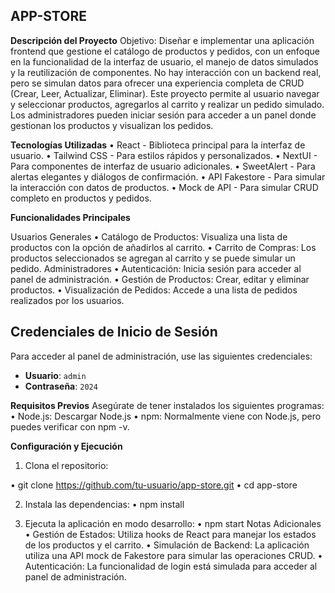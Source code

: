 ## APP-STORE 

**Descripción del Proyecto**
Objetivo: Diseñar e implementar una aplicación frontend que gestione el catálogo de productos y pedidos, con un enfoque en la funcionalidad de la interfaz de usuario, el manejo de datos simulados y la reutilización de componentes. No hay interacción con un backend real, pero se simulan datos para ofrecer una experiencia completa de CRUD (Crear, Leer, Actualizar, Eliminar).
Este proyecto permite al usuario navegar y seleccionar productos, agregarlos al carrito y realizar un pedido simulado. Los administradores pueden iniciar sesión para acceder a un panel donde gestionan los productos y visualizan los pedidos.

**Tecnologías Utilizadas**
•	React - Biblioteca principal para la interfaz de usuario.
•	Tailwind CSS - Para estilos rápidos y personalizados.
•	NextUI - Para componentes de interfaz de usuario adicionales.
•	SweetAlert - Para alertas elegantes y diálogos de confirmación.
•	API Fakestore - Para simular la interacción con datos de productos.
•	Mock de API - Para simular CRUD completo en productos y pedidos.

**Funcionalidades Principales**

Usuarios Generales
•	Catálogo de Productos: Visualiza una lista de productos con la opción de añadirlos al carrito.
•	Carrito de Compras: Los productos seleccionados se agregan al carrito y se puede simular un pedido.
Administradores
•	Autenticación: Inicia sesión para acceder al panel de administración.
•	Gestión de Productos: Crear, editar y eliminar productos.
•	Visualización de Pedidos: Accede a una lista de pedidos realizados por los usuarios.

## Credenciales de Inicio de Sesión
Para acceder al panel de administración, use las siguientes credenciales:

- **Usuario**: `admin`
- **Contraseña**: `2024`

**Requisitos Previos**
Asegúrate de tener instalados los siguientes programas:
•	Node.js: Descargar Node.js
•	npm: Normalmente viene con Node.js, pero puedes verificar con npm -v.

**Configuración y Ejecución**

1.	Clona el repositorio:

•	git clone https://github.com/tu-usuario/app-store.git
•	cd app-store

2.	Instala las dependencias:
•	npm install

3.	Ejecuta la aplicación en modo desarrollo:
•	npm start
Notas Adicionales
•	Gestión de Estados: Utiliza hooks de React para manejar los estados de los productos y el carrito.
•	Simulación de Backend: La aplicación utiliza una API mock de Fakestore para simular las operaciones CRUD.
•	Autenticación: La funcionalidad de login está simulada para acceder al panel de administración.


